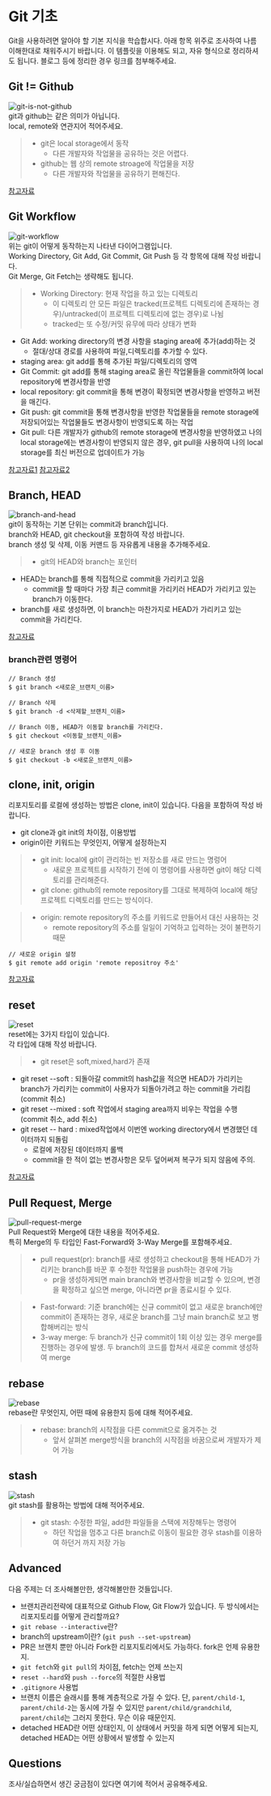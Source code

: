 # Git 기초
Git을 사용하려면 알아야 할 기본 지식을 학습합시다. 아래 항목 위주로 조사하여 나름 이해한대로 채워주시기 바랍니다. 이 템플릿을 이용해도 되고, 자유 형식으로 정리하셔도 됩니다. 블로그 등에 정리한 경우 링크를 첨부해주세요.

## Git != Github
![git-is-not-github](https://user-images.githubusercontent.com/51331195/160232512-3d6686ca-4ae3-4f11-a8d7-c893c0a7526a.png)  
git과 github는 같은 의미가 아닙니다.  
local, remote와 연관지어 적어주세요.

>* git은 local storage에서 동작
>    * 다른 개발자와 작업물을 공유하는 것은 어렵다. 
>* github는 웹 상의 remote stroage에 작업물을 저장
>    * 다른 개발자와 작업물을 공유하기 편해진다.

[참고자료](https://yeongjaekong.tistory.com/4)

## Git Workflow
![git-workflow](https://cdn-media-1.freecodecamp.org/images/1*iL2J8k4ygQlg3xriKGimbQ.png)  
위는 git이 어떻게 동작하는지 나타낸 다이어그램입니다.  
Working Directory, Git Add, Git Commit, Git Push 등 각 항목에 대해 작성 바랍니다.  
Git Merge, Git Fetch는 생략해도 됩니다.

>* Working Directory: 현재 작업을 하고 있는 디렉토리 
>    * 이 디렉토리 안 모든 파일은 tracked(프로젝트 디렉토리에 존재하는 경우)/untracked(이 프로젝트 디렉토리에 없는 경우)로 나뉨
>   * tracked는 또 수정/커밋 유무에 따라 상태가 변화
* Git Add: working directory의 변경 사항을 staging area에 추가(add)하는 것
    * 절대/상대 경로를 사용하여 파일,디렉토리를 추가할 수 있다.
* staging area: git add를 통해 추가된 파일/디렉토리의 영역 
* Git Commit: git add를 통해 staging area로 올린 작업물들을 commit하여 local repository에 변경사항을 반영
* local repository: git commit을 통해 변경이 확정되면 변경사항을 반영하고 버전을 매긴다.
* Git push: git commit을 통해 변경사항을 반영한 작업물들을 remote storage에 저장되어있는 작업물들도 변경사항이 반영되도록 하는 작업
* Git pull: 다른 개발자가 github의 remote storage에 변경사항을 반영하였고 나의 local storage에는 변경사항이 반영되지 않은 경우, git pull을 사용하여 나의 local storage를 최신 버전으로 업데이트가 가능
 
[참고자료1](https://iseunghan.tistory.com/322)
[참고자료2](https://anerim.tistory.com/203)

## Branch, HEAD
![branch-and-head](https://ihatetomatoes.net/wp-content/uploads/2020/04/07-head-pointer.png)  
git이 동작하는 기본 단위는 commit과 branch입니다.  
branch와 HEAD, git checkout을 포함하여 작성 바랍니다.  
branch 생성 및 삭제, 이동 커맨드 등 자유롭게 내용을 추가해주세요.

>* git의 HEAD와 branch는 포인터 
* HEAD는 branch를 통해 직접적으로 commit을 가리키고 있음
    * commit을 할 때마다 가장 최근 commit을 가리키러 HEAD가 가리키고 있는 branch가 이동한다. 
* branch를 새로 생성하면, 이 branch는 마찬가지로 HEAD가 가리키고 있는 commit을 가리킨다. 

[참고자료](https://charles098.tistory.com/24)

### branch관련 명령어
```
// Branch 생성
$ git branch <새로운_브랜치_이름>

// Branch 삭제
$ git branch -d <삭제할_브랜치_이름>

// Branch 이동, HEAD가 이동할 branch를 가리킨다.
$ git checkout <이동할_브랜치_이름>

// 새로운 branch 생성 후 이동
$ git checkout -b <새로운_브랜치_이름>
```

## clone, init, origin
리포지토리를 로컬에 생성하는 방법은 clone, init이 있습니다. 다음을 포함하여 작성 바랍니다.
- git clone과 git init의 차이점, 이용방법
- origin이란 키워드는 무엇인지, 어떻게 설정하는지

> * git init: local에 git이 관리하는 빈 저장소를 새로 만드는 명렁어
>    * 새로운 프로젝트를 시작하기 전에 이 명령어를 사용하면 git이 해당 디렉토리를 관리해준다.
> * git clone: github의 remote repository를 그대로 복제하여 local에 해당 프로젝트 디렉토리를 만드는 방식이다.

>* origin: remote repository의 주소를 키워드로 만들어서 대신 사용하는 것
>   * remote repository의 주소를 일일이 기억하고 입력하는 것이 불편하기 때문

```
// 새로운 origin 설정
$ git remote add origin 'remote repositroy 주소'
```

[참고자료](https://velog.io/@yejine2/git-%EC%A0%80%EC%9E%A5%EC%86%8C-%EC%83%9D%EC%84%B1-init-clone-%EB%B0%A9%EB%B2%95)



## reset
![reset](https://user-images.githubusercontent.com/51331195/160235594-8836570b-e8bf-484a-bb92-b2bd6d873066.png)  
reset에는 3가지 타입이 있습니다.  
각 타입에 대해 작성 바랍니다.

> * git reset은 soft,mixed,hard가 존재
* git reset --soft : 되돌아갈 commit의 hash값을 적으면 HEAD가 가리키는 branch가 가리키는 commit이 사용자가 되돌아가려고 하는 commit을 가리킴 (commit 취소)
* git reset --mixed : soft 작업에서 staging area까지 비우는 작업을 수행 (commit 취소, add 취소)
* git reset -- hard : mixed작업에서 이번엔 working directory에서 변경했던 데이터까지 되돌림 
    * 로컬에 저장된 데이터까지 롤백 
    * commit을 한 적이 없는 변경사항은 모두 덮어써져 복구가 되지 않음에 주의.

[참고자료](https://git-scm.com/book/ko/v2/Git-%EB%8F%84%EA%B5%AC-Reset-%EB%AA%85%ED%99%95%ED%9E%88-%EC%95%8C%EA%B3%A0-%EA%B0%80%EA%B8%B0)

## Pull Request, Merge
![pull-request-merge](https://atlassianblog.wpengine.com/wp-content/uploads/bitbucket411-blog-1200x-branches2.png)  
Pull Request와 Merge에 대한 내용을 적어주세요.  
특히 Merge의 두 타입인 Fast-Forward와 3-Way Merge를 포함해주세요.

> * pull request(pr): branch를 새로 생성하고 checkout을 통해 HEAD가 가리키는 branch를 바꾼 후 수정한 작업물을 push하는 경우에 가능
>    * pr을 생성하게되면 main branch와 변경사항을 비교할 수 있으며, 변경을 확정하고 싶으면 merge, 아니라면 pr을 종료시킬 수 있다. 

> * Fast-forward: 기준 branch에는 신규 commit이 없고 새로운 branch에만 commit이 존재하는 경우, 새로운 branch를 그냥 main branch로 보고 병합해버리는 방식
> * 3-way merge: 두 branch가 신규 commit이 1회 이상 있는 경우 merge를 진행하는 경우에 발생. 두 branch의 코드를 합쳐서 새로운 commit 생성하여 merge


## rebase
![rebase](https://user-images.githubusercontent.com/51331195/160234052-7fe70f85-5906-4474-b809-782adae92b3c.png)  
rebase란 무엇인지, 어떤 때에 유용한지 등에 대해 적어주세요.

> * rebase: branch의 시작점을 다른 commit으로 옮겨주는 것 
>    * 앞서 살펴본 merge방식을 branch의 시작점을 바꿈으로써 개발자가 제어 가능


## stash
![stash](https://d8it4huxumps7.cloudfront.net/bites/wp-content/banners/2023/4/642a663eaff96_git_stash.png)  
git stash를 활용하는 방법에 대해 적어주세요.

> * git stash: 수정한 파일, add한 파일들을 스택에 저장해두는 명령어
>    * 하던 작업을 멈추고 다른 branch로 이동이 필요한 경우 stash를 이용하여 하던거 까지 저장 가능


## Advanced
다음 주제는 더 조사해볼만한, 생각해볼만한 것들입니다. 
- 브랜치관리전략에 대표적으로 Github Flow, Git Flow가 있습니다. 두 방식에서는 리포지토리를 어떻게 관리할까요?
- `git rebase --interactive`란?
- branch의 upstream이란? (`git push --set-upstream`)
- PR은 브랜치 뿐만 아니라 Fork한 리포지토리에서도 가능하다. fork은 언제 유용한지. 
- `git fetch`와 `git pull`의 차이점, fetch는 언제 쓰는지
- `reset --hard`와 `push --force`의 적절한 사용법
- `.gitignore` 사용법
- 브랜치 이름은 슬래시를 통해 계층적으로 가질 수 있다. 단, `parent/child-1`, `parent/child-2`는 동시에 가질 수 있지만 `parent/child/grandchild`, `parent/child`는 그러지 못한다. 무슨 이유 때문인지. 
- detached HEAD란 어떤 상태인지, 이 상태에서 커밋을 하게 되면 어떻게 되는지, detached HEAD는 어떤 상황에서 발생할 수 있는지

## Questions
조사/실습하면서 생긴 궁금점이 있다면 여기에 적어서 공유해주세요.

